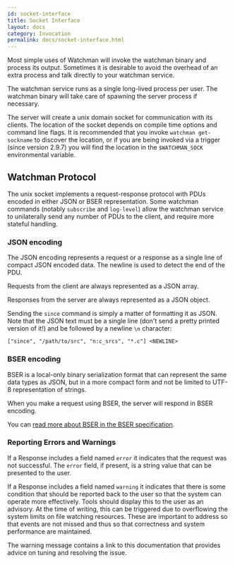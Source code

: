 ```yaml
---
id: socket-interface
title: Socket Interface
layout: docs
category: Invocation
permalink: docs/socket-interface.html
---
```


Most simple uses of Watchman will invoke the watchman binary and process its
output.  Sometimes it is desirable to avoid the overhead of an extra process
and talk directly to your watchman service.

The watchman service runs as a single long-lived process per user.  The
watchman binary will take care of spawning the server process if necessary.

The server will create a unix domain socket for communication with its clients.
The location of the socket depends on compile time options and command line
flags.  It is recommended that you invoke `watchman get-sockname` to discover
the location, or if you are being invoked via a trigger (since version 2.9.7)
you will find the location in the `$WATCHMAN_SOCK` environmental variable.

## Watchman Protocol

The unix socket implements a request-response protocol with PDUs encoded in
either JSON or BSER representation.  Some watchman commands (notably
`subscribe` and `log-level`) allow the watchman service to unilaterally send
any number of PDUs to the client, and require more stateful handling.

### JSON encoding

The JSON encoding represents a request or a response as a single line of
compact JSON encoded data.  The newline is used to detect the end of the PDU.

Requests from the client are always represented as a JSON array.

Responses from the server are always represented as a JSON object.

Sending the `since` command is simply a matter of formatting it as JSON.  Note
that the JSON text must be a single line (don't send a pretty printed version
of it!) and be followed by a newline `\n` character:

    ["since", "/path/to/src", "n:c_srcs", "*.c"] <NEWLINE>

### BSER encoding

BSER is a local-only binary serialization format that can represent the same
data types as JSON, but in a more compact form and not be limited to UTF-8
representation of strings.

When you make a request using BSER, the server will respond in BSER encoding.

You can [read more about BSER in the BSER specification](
/watchman/docs/bser.html).

### Reporting Errors and Warnings

If a Response includes a field named `error` it indicates that the request was
not successful.  The `error` field, if present, is a string value that can be
presented to the user.

If a Response includes a field named `warning` it indicates that there is some
condition that should be reported back to the user so that the system can
operate more effectively.  Tools should display this to the user as an
advisory.  At the time of writing, this can be triggered due to overflowing the
system limits on file watching resources.  These are important to address so
that events are not missed and thus so that correctness and system performance
are maintained.

The warning message contains a link to this documentation that provides
advice on tuning and resolving the issue.
